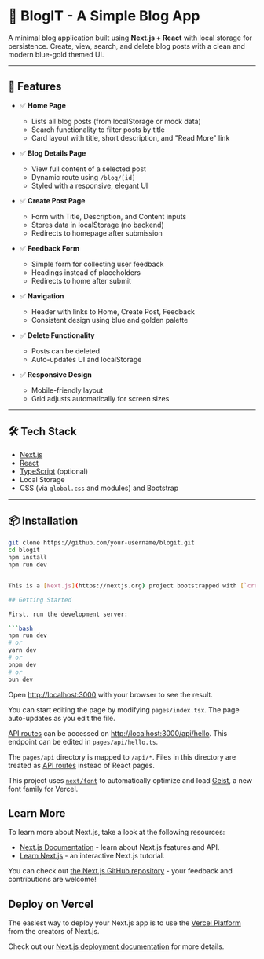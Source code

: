 # 📝 BlogIT - A Simple Blog App

A minimal blog application built using **Next.js + React** with local storage for persistence. Create, view, search, and delete blog posts with a clean and modern blue-gold themed UI.

---

## 🚀 Features

- ✅ **Home Page**
  - Lists all blog posts (from localStorage or mock data)
  - Search functionality to filter posts by title
  - Card layout with title, short description, and "Read More" link

- ✅ **Blog Details Page**
  - View full content of a selected post
  - Dynamic route using `/blog/[id]`
  - Styled with a responsive, elegant UI

- ✅ **Create Post Page**
  - Form with Title, Description, and Content inputs
  - Stores data in localStorage (no backend)
  - Redirects to homepage after submission

- ✅ **Feedback Form**
  - Simple form for collecting user feedback
  - Headings instead of placeholders
  - Redirects to home after submit

- ✅ **Navigation**
  - Header with links to Home, Create Post, Feedback
  - Consistent design using blue and golden palette

- ✅ **Delete Functionality**
  - Posts can be deleted
  - Auto-updates UI and localStorage

- ✅ **Responsive Design**
  - Mobile-friendly layout
  - Grid adjusts automatically for screen sizes

---

## 🛠️ Tech Stack

- [Next.js](https://nextjs.org/)
- [React](https://react.dev/)
- [TypeScript](https://www.typescriptlang.org/) (optional)
- Local Storage
- CSS (via `global.css` and modules) and Bootstrap

---

## 📦 Installation

```bash
git clone https://github.com/your-username/blogit.git
cd blogit
npm install
npm run dev


This is a [Next.js](https://nextjs.org) project bootstrapped with [`create-next-app`](https://nextjs.org/docs/pages/api-reference/create-next-app).

## Getting Started

First, run the development server:

```bash
npm run dev
# or
yarn dev
# or
pnpm dev
# or
bun dev
```

Open [http://localhost:3000](http://localhost:3000) with your browser to see the result.

You can start editing the page by modifying `pages/index.tsx`. The page auto-updates as you edit the file.

[API routes](https://nextjs.org/docs/pages/building-your-application/routing/api-routes) can be accessed on [http://localhost:3000/api/hello](http://localhost:3000/api/hello). This endpoint can be edited in `pages/api/hello.ts`.

The `pages/api` directory is mapped to `/api/*`. Files in this directory are treated as [API routes](https://nextjs.org/docs/pages/building-your-application/routing/api-routes) instead of React pages.

This project uses [`next/font`](https://nextjs.org/docs/pages/building-your-application/optimizing/fonts) to automatically optimize and load [Geist](https://vercel.com/font), a new font family for Vercel.

## Learn More

To learn more about Next.js, take a look at the following resources:

- [Next.js Documentation](https://nextjs.org/docs) - learn about Next.js features and API.
- [Learn Next.js](https://nextjs.org/learn-pages-router) - an interactive Next.js tutorial.

You can check out [the Next.js GitHub repository](https://github.com/vercel/next.js) - your feedback and contributions are welcome!

## Deploy on Vercel

The easiest way to deploy your Next.js app is to use the [Vercel Platform](https://vercel.com/new?utm_medium=default-template&filter=next.js&utm_source=create-next-app&utm_campaign=create-next-app-readme) from the creators of Next.js.

Check out our [Next.js deployment documentation](https://nextjs.org/docs/pages/building-your-application/deploying) for more details.
